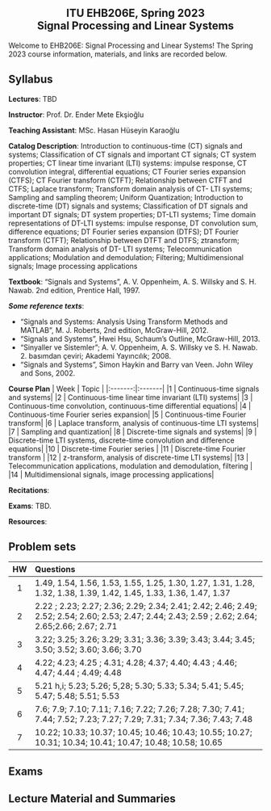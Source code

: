<h2 align="center">
  ITU EHB206E, Spring 2023<br />
  Signal Processing and Linear Systems
</h2> 

Welcome to EHB206E: Signal Processing and Linear Systems! The Spring 2023 course information, materials, and links are recorded below.

## Syllabus

**Lectures**: TBD

**Instructor**: Prof. Dr. Ender Mete Ekşioğlu

**Teaching Assistant**: MSc. Hasan Hüseyin Karaoğlu

**Catalog Description**: Introduction to continuous-time (CT) signals and systems; Classification of CT signals and important CT signals; CT system properties; CT linear time invariant (LTI) systems: impulse response, CT convolution integral, differential equations; CT Fourier series expansion (CTFS); CT Fourier transform (CTFT); Relationship between CTFT and CTFS; Laplace transform; Transform domain analysis of CT- LTI systems; Sampling and sampling theorem; Uniform Quantization; Introduction to discrete-time (DT) signals and systems; Classification of DT signals and important DT signals; DT system properties; DT-LTI systems; Time domain representations of DT-LTI systems: impulse response, DT convolution sum, difference equations; DT Fourier series expansion (DTFS); DT Fourier transform (CTFT); Relationship between DTFT and DTFS; ztransform; Transform domain analysis of DT- LTI systems; Telecommunication applications; Modulation and demodulation; Filtering; Multidimensional signals; Image processing applications

**Textbook**: “Signals and Systems”, A. V. Oppenheim, A. S. Willsky and S. H. Nawab. 2nd edition, Prentice Hall, 1997.

**_Some reference texts_**:
- “Signals and Systems: Analysis Using Transform Methods and MATLAB”, M. J. Roberts, 2nd edition, McGraw-Hill, 2012.
- “Signals and Systems”, Hwei Hsu, Schaum’s Outline, McGraw-Hill, 2013. 
- “Sinyaller ve Sistemler”; A. V. Oppenheim, A. S. Willsky ve S. H. Nawab. 2. basımdan çeviri; Akademi Yayıncılık; 2008.
- “Signals and Systems”, Simon Haykin and Barry van Veen. John Wiley and Sons, 2002.

**Course Plan**
| Week  | Topic |
|:-------:|:-------|
|1 | Continuous-time signals and systems|
|2 | Continuous-time linear time invariant (LTI) systems|
|3 | Continuous-time convolution, continuous-time differential equations|
|4 | Continuous-time Fourier series expansion|
|5 | Continuous-time Fourier transform|
|6 | Laplace transform, analysis of continuous-time LTI systems|
|7 | Sampling and quantization|
|8 | Discrete-time signals and systems|
|9 | Discrete-time LTI systems, discrete-time convolution and difference equations|
|10 | Discrete-time Fourier series |
|11 | Discrete-time Fourier transform |
|12 | z-transform, analysis of discrete-time LTI systems|
|13 | Telecommunication applications, modulation and demodulation, filtering |
|14 | Multidimensional signals, image processing applications|

**Recitations**:

**Exams**: TBD.

**Resources**: 

## Problem sets
| HW  | Questions |
|:----:|:----------|
|1 | 1.49, 1.54, 1.56, 1.53, 1.55, 1.25, 1.30, 1.27, 1.31, 1.28, 1.32, 1.38, 1.39, 1.42, 1.45, 1.33, 1.36, 1.47, 1.37|
|2 | 2.22 ; 2.23; 2.27; 2.36; 2.29; 2.34; 2.41; 2.42; 2.46; 2.49; 2.52; 2.54; 2.60; 2.53; 2.47; 2.44; 2.43; 2.59 ; 2.62; 2.64; 2.65;2.66; 2.67; 2.71|
|3 | 3.22; 3.25; 3.26; 3.29; 3.31; 3.36; 3.39; 3.43; 3.44; 3.45; 3.50; 3.52; 3.60; 3.66; 3.70|
|4 | 4.22; 4.23; 4.25 ; 4.31; 4.28; 4.37; 4.40; 4.43 ; 4.46; 4.47; 4.44 ; 4.49; 4.48|
|5 | 5.21 h,i; 5.23; 5.26; 5,28; 5.30; 5.33; 5.34; 5.41; 5.45; 5.47; 5.48; 5.51; 5.53|
|6 | 7.6; 7.9; 7.10; 7.11; 7.16; 7.22; 7.26; 7.28; 7.30; 7.41; 7.44; 7.52; 7.23; 7.27; 7.29; 7.31; 7.34; 7.36; 7.43; 7.48|
|7 | 10.22; 10.33; 10.37; 10.45; 10.46; 10.43; 10.55; 10.27; 10.31; 10.34; 10.41; 10.47; 10.48; 10.58; 10.65|

## Exams

## Lecture Material and Summaries
